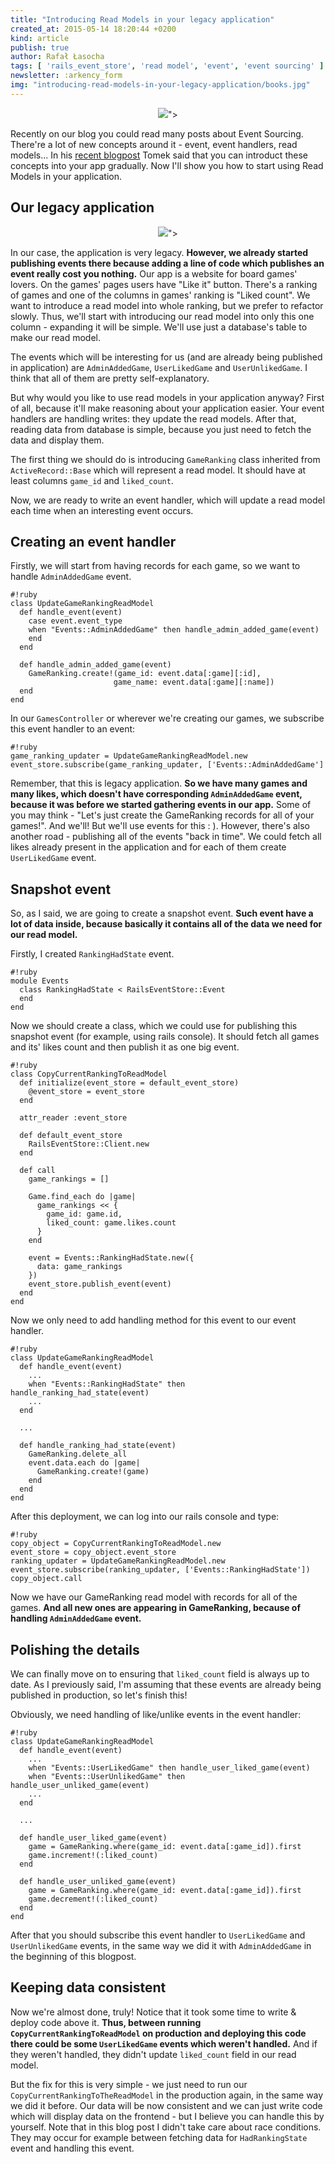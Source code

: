 ```yaml
---
title: "Introducing Read Models in your legacy application"
created_at: 2015-05-14 18:20:44 +0200
kind: article
publish: true
author: Rafał Łasocha
tags: [ 'rails_event_store', 'read model', 'event', 'event sourcing' ]
newsletter: :arkency_form
img: "introducing-read-models-in-your-legacy-application/books.jpg"
---
```


<p>
  <figure align="center">
    <img src="<%= src_fit("introducing-read-models-in-your-legacy-application/books.jpg") %>">
  </figure>
</p>

Recently on our blog you could read many posts about Event Sourcing. There're a lot of new concepts around it - event, event handlers, read models... In his [recent blogpost](http://blog.arkency.com/2015/05/building-a-react-dot-js-event-log-in-a-a-rails-admin-panel/) Tomek said that you can introduct these concepts into your app gradually. Now I'll show you how to start using Read Models in your application.

<!-- more -->

## Our legacy application

<p>
  <figure align="center">
    <img src="<%= src_fit("introducing-read-models-in-your-legacy-application/ranking.png") %>">
  </figure>
</p>

In our case, the application is very legacy. **However, we already started publishing events there because adding a line of code which publishes an event really cost you nothing.** Our app is a website for board games' lovers. On the games' pages users have "Like it" button. There's a ranking of games and one of the columns in games' ranking is "Liked count". We want to introduce a read model into whole ranking, but we prefer to refactor slowly. Thus, we'll start with introducing our read model into only this one column - expanding it will be simple. We'll use just a database's table to make our read model.

The events which will be interesting for us (and are already being published in application) are `AdminAddedGame`, `UserLikedGame` and `UserUnlikedGame`. I think that all of them are pretty self-explanatory.

But why would you like to use read models in your application anyway? First of all, because it'll make reasoning about your application easier. Your event handlers are handling writes: they update the read models. After that, reading data from database is simple, because you just need to fetch the data and display them.

The first thing we should do is introducing `GameRanking` class inherited from `ActiveRecord::Base` which will represent a read model. It should have at least columns `game_id` and `liked_count`.

Now, we are ready to write an event handler, which will update a read model each time when an interesting event occurs.

## Creating an event handler

Firstly, we will start from having records for each game, so we want to handle `AdminAddedGame` event.

```
#!ruby
class UpdateGameRankingReadModel
  def handle_event(event)
    case event.event_type
    when "Events::AdminAddedGame" then handle_admin_added_game(event)
    end
  end

  def handle_admin_added_game(event)
    GameRanking.create!(game_id: event.data[:game][:id],
                       game_name: event.data[:game][:name])
  end
end
```

In our `GamesController` or wherever we're creating our games, we subscribe this event handler to an event:

```
#!ruby
game_ranking_updater = UpdateGameRankingReadModel.new
event_store.subscribe(game_ranking_updater, ['Events::AdminAddedGame']
```

Remember, that this is legacy application. **So we have many games and many likes, which doesn't have corresponding `AdminAddedGame` event, because it was before we started gathering events in our app.** Some of you may think - "Let's just create the GameRanking records for all of your games!". And we'll! But we'll use events for this : ). However, there's also another road - publishing all of the events "back in time". We could fetch all likes already present in the application and for each of them create `UserLikedGame` event.

## Snapshot event
So, as I said, we are going to create a snapshot event. **Such event have a lot of data inside, because basically it contains all of the data we need for our read model.**

Firstly, I created `RankingHadState` event. 

```
#!ruby
module Events
  class RankingHadState < RailsEventStore::Event
  end
end
```

Now we should create a class, which we could use for publishing this snapshot event (for example, using rails console). It should fetch all games and its' likes count and then publish it as one big event.

```
#!ruby
class CopyCurrentRankingToReadModel
  def initialize(event_store = default_event_store)
    @event_store = event_store
  end

  attr_reader :event_store

  def default_event_store
    RailsEventStore::Client.new
  end

  def call
    game_rankings = []

    Game.find_each do |game|
      game_rankings << {
        game_id: game.id,
        liked_count: game.likes.count
      }
    end

    event = Events::RankingHadState.new({
      data: game_rankings
    })
    event_store.publish_event(event)
  end
end
```

Now we only need to add handling method for this event to our event handler.

```
#!ruby
class UpdateGameRankingReadModel
  def handle_event(event)
    ...
    when "Events::RankingHadState" then handle_ranking_had_state(event)
    ...
  end

  ...

  def handle_ranking_had_state(event)
    GameRanking.delete_all
    event.data.each do |game|
      GameRanking.create!(game)
    end
  end
end
```

After this deployment, we can log into our rails console and type:

```
#!ruby
copy_object = CopyCurrentRankingToReadModel.new
event_store = copy_object.event_store
ranking_updater = UpdateGameRankingReadModel.new
event_store.subscribe(ranking_updater, ['Events::RankingHadState'])
copy_object.call
```

Now we have our GameRanking read model with records for all of the games. **And all new ones are appearing in GameRanking, because of handling `AdminAddedGame` event.**

## Polishing the details

We can finally move on to ensuring that `liked_count` field is always up to date.
As I previously said, I'm assuming that these events are already being published in production, so let's finish this!

Obviously, we need handling of like/unlike events in the event handler:

```
#!ruby
class UpdateGameRankingReadModel
  def handle_event(event)
    ...
    when "Events::UserLikedGame" then handle_user_liked_game(event)
    when "Events::UserUnlikedGame" then handle_user_unliked_game(event)
    ...
  end

  ...

  def handle_user_liked_game(event)
    game = GameRanking.where(game_id: event.data[:game_id]).first
    game.increment!(:liked_count)
  end

  def handle_user_unliked_game(event)
    game = GameRanking.where(game_id: event.data[:game_id]).first
    game.decrement!(:liked_count)
  end
end
```

After that you should subscribe this event handler to `UserLikedGame` and `UserUnlikedGame` events, in the same way we did it with `AdminAddedGame` in the beginning of this blogpost.

## Keeping data consistent

Now we're almost done, truly! Notice that it took some time to write & deploy code above it. **Thus, between running `CopyCurrentRankingToReadModel` on production and deploying this code there could be some `UserLikedGame` events which weren't handled.** And if they weren't handled, they didn't update `liked_count` field in our read model. 

But the fix for this is very simple - we just need to run our `CopyCurrentRankingToTheReadModel` in the production again, in the same way we did it before. Our data will be now consistent and we can just write code which will display data on the frontend - but I believe you can handle this by yourself. Note that in this blog post I didn't take care about race conditions. They may occur for example between fetching data for `HadRankingState` event and handling this event.

